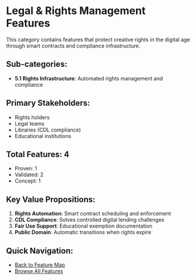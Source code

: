 # Legal & Rights Management Features

This category contains features that protect creative rights in the digital age through smart contracts and compliance infrastructure.

## Sub-categories:
- **5.1 Rights Infrastructure**: Automated rights management and compliance

## Primary Stakeholders:
- Rights holders
- Legal teams
- Libraries (CDL compliance)
- Educational institutions

## Total Features: 4
- Proven: 1
- Validated: 2
- Concept: 1

## Key Value Propositions:
1. **Rights Automation**: Smart contract scheduling and enforcement
2. **CDL Compliance**: Solves controlled digital lending challenges
3. **Fair Use Support**: Educational exemption documentation
4. **Public Domain**: Automatic transitions when rights expire

## Quick Navigation:
- [Back to Feature Map](../MULTI-TIER-FEATURE-MAP.md)
- [Browse All Features](../MULTI-TIER-FEATURE-MAP.md#5-legal--rights-management)